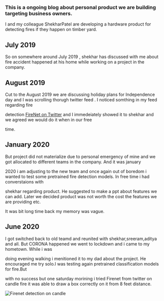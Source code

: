 
### This is a ongoing blog about personal product we are building targeting business owners. 

I and my colleague ShekharPatel  are developing a hardware product for detecting fires if they happen on timber  yard.

## July 2019

So on somewhere around July 2019 , shekhar has discussed with me about fire accident happened at his home while working on a project in the company.

## August 2019

Cut to the August 2019 we are discussing holiday plans for Independence day and I was scrolling thorugh twitter feed . I noticed somthing in  my feed regarding fire 

detection [FireNet on Twitter](https://twitter.com/OlafenwaMoses/status/1163776222993801217?s=20) and I immedeiately showed it to shekhar and we agreed  we would do it when in our free 

time. 


## January 2020 

But project did not materialize due to personal emergency of mine  and we got allocated to different teams in the company. And it was january 

2020 i am adjusting to the new team and once again out of boredom i wanted to test some pretrained fire detection models. In free time i had converstaions with 

shekhar regarding product. He suggested to make a ppt about features we can add. Later we  decided product was not worth the cost the features we are providing etc.

It was bit long time back my memory was vague.

## June 2020

I got switched back to old teamd and reunited with shekhar,sreeram,aditya and all. But CORONA happened  we went to lockdown and i came to my hometown. While i was 

doing evening walking i menitioned it to my dad about the project. He encouraged me try solo.I was testing  again pretrained classification models for fire.But 

with no success but one saturday morining  i tried Firenet from twitter on candle fire it was able to draw a box correctly on it from 8 feet distance.

![Firenet detection on candle](https://github.com/papasanimohansrinivas/papasanimohansrinivas.github.io/blob/master/images/08_08_2020_2.jpg)



